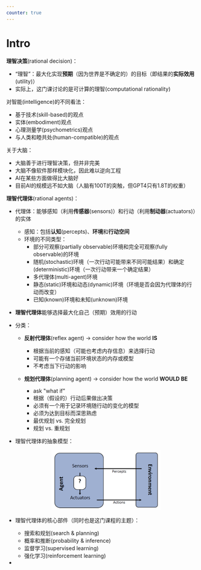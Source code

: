 ```yaml
---
counter: true
---
```


# Intro

**理智决策**(rational decision)：

- “理智”：最大化实现**预期**（因为世界是不确定的）的目标（即结果的**实际效用**(utility)）
- 实际上，这门课讨论的是可计算的理智(computational rationality)

对智能(intelligence)的不同看法：

- 基于技术(skill-based)的观点
- 实体(embodiment)观点
- 心理测量学(psychometrics)观点
- 与人类和睦共处(human-compatible)的观点

关于大脑：

- 大脑善于进行理智决策，但并非完美
- 大脑不像软件那样模块化，因此难以逆向工程
- AI在某些方面做得比大脑好
- 目前AI的规模远不如大脑（人脑有100T的突触，但GPT4只有1.8T的权重）
    

**理智代理体**(rational agents)：

- 代理体：能够感知（利用**传感器**(sensors)）和行动（利用**制动器**(actuators)）的实体
    - 感知：包括**认知**(percepts)、**环境**和**行动空间**
    - 环境的不同类型：
        - 部分可观察(partially observable)环境和完全可观察(fully observable)的环境
        - 随机(stochastic)环境（一次行动可能带来不同可能结果）和确定(deterministic)环境（一次行动带来一个确定结果）
        - 多代理体(multi-agent)环境
        - 静态(static)环境和动态(dynamic)环境（环境是否会因为代理体的行动而改变）
        - 已知(known)环境和未知(unknown)环境
- **理智代理体**能够选择最大化自己（预期）效用的行动
- 分类：
    - **反射代理体**(reflex agent) -> consider how the world **IS**
        - 根据当前的感知（可能也考虑内存信息）来选择行动
        - 可能有一个存储当前环境状态的内存或模型
        - 不考虑当下行动的影响

    - **规划代理体**(planning agent) -> consider how the world **WOULD BE**
        - ask "what if"
        - 根据（假设的）行动后果做出决策
        - 必须有一个用于记录环境随行动的变化的模型
        - 必须为达到目标而深思熟虑
        - 最优规划 vs. 完全规划
        - 规划 vs. 重规划

- 理智代理体的抽象模型：

    <div style="text-align: center">
        <img src="images/1.png" width="60%">
    </div>

- 理智代理体的核心部件（同时也是这门课程的主题）：
    - 搜索和规划(search & planning)
    - 概率和推断(probability & inference)
    - 监督学习(supervised learning)
    - 强化学习(reinforcement learning)

- 



